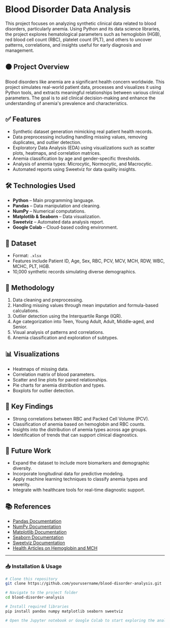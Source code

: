# Blood Disorder Data Analysis

This project focuses on analyzing synthetic clinical data related to blood disorders, particularly anemia. Using Python and its data science libraries, the project explores hematological parameters such as hemoglobin (HGB), red blood cell count (RBC), platelet count (PLT), and others to uncover patterns, correlations, and insights useful for early diagnosis and management.

## 🟠 Project Overview

Blood disorders like anemia are a significant health concern worldwide. This project simulates real-world patient data, processes and visualizes it using Python tools, and extracts meaningful relationships between various clinical parameters. The goal is to aid clinical decision-making and enhance the understanding of anemia's prevalence and characteristics.

## ✅ Features

- Synthetic dataset generation mimicking real patient health records.
- Data preprocessing including handling missing values, removing duplicates, and outlier detection.
- Exploratory Data Analysis (EDA) using visualizations such as scatter plots, heatmaps, and correlation matrices.
- Anemia classification by age and gender-specific thresholds.
- Analysis of anemia types: Microcytic, Normocytic, and Macrocytic.
- Automated reports using Sweetviz for data quality insights.

## 🛠 Technologies Used

- **Python** – Main programming language.
- **Pandas** – Data manipulation and cleaning.
- **NumPy** – Numerical computations.
- **Matplotlib & Seaborn** – Data visualization.
- **Sweetviz** – Automated data analysis report.
- **Google Colab** – Cloud-based coding environment.

## 📂 Dataset

- Format: `.xlsx`
- Features include Patient ID, Age, Sex, RBC, PCV, MCV, MCH, RDW, WBC, MCHC, PLT, HGB.
- 10,000 synthetic records simulating diverse demographics.

## 📖 Methodology

1. Data cleaning and preprocessing.
2. Handling missing values through mean imputation and formula-based calculations.
3. Outlier detection using the Interquartile Range (IQR).
4. Age categorization into Teen, Young Adult, Adult, Middle-aged, and Senior.
5. Visual analysis of patterns and correlations.
6. Anemia classification and exploration of subtypes.

## 📊 Visualizations

- Heatmaps of missing data.
- Correlation matrix of blood parameters.
- Scatter and line plots for paired relationships.
- Pie charts for anemia distribution and types.
- Boxplots for outlier detection.

## 📌 Key Findings

- Strong correlations between RBC and Packed Cell Volume (PCV).
- Classification of anemia based on hemoglobin and RBC counts.
- Insights into the distribution of anemia types across age groups.
- Identification of trends that can support clinical diagnostics.

## 🚀 Future Work

- Expand the dataset to include more biomarkers and demographic diversity.
- Incorporate longitudinal data for predictive modeling.
- Apply machine learning techniques to classify anemia types and severity.
- Integrate with healthcare tools for real-time diagnostic support.

## 📚 References

- [Pandas Documentation](https://pandas.pydata.org/)
- [NumPy Documentation](https://numpy.org/)
- [Matplotlib Documentation](https://matplotlib.org/)
- [Seaborn Documentation](https://seaborn.pydata.org/)
- [Sweetviz Documentation](https://github.com/fbdesignpro/sweetviz)
- [Health Articles on Hemoglobin and MCH](https://www.healthline.com/health/mch)

---

### 📥 Installation & Usage

```bash
# Clone this repository
git clone https://github.com/yourusername/blood-disorder-analysis.git

# Navigate to the project folder
cd blood-disorder-analysis

# Install required libraries
pip install pandas numpy matplotlib seaborn sweetviz

# Open the Jupyter notebook or Google Colab to start exploring the analysis
